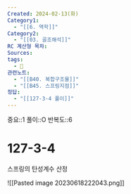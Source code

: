 ```yaml
---
Created: 2024-02-13(화)
Category1:
  - "[[6. 역학]]"
Category2:
  - "[[03. 골조해석]]"
RC 계산형 목차: 
Sources: 
tags:
  - 🧮
관련노트:
  - "[[B40. 복합구조물]]"
  - "[[B45. 스프링지점]]"
정답:
  - "[[127-3-4 풀이]]"
---
```

중요::1
풀이::O
반복도::6
#  127-3-4

스프링의 탄성계수 산정

![[Pasted image 20230618222043.png]]